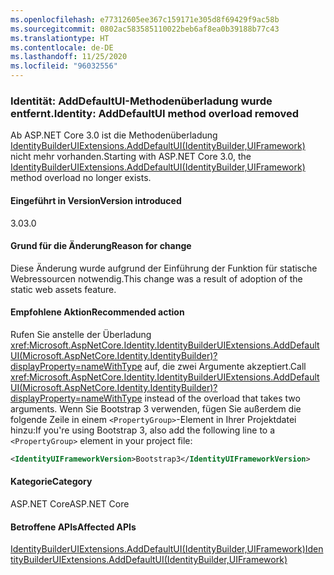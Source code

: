 ```yaml
---
ms.openlocfilehash: e77312605ee367c159171e305d8f69429f9ac58b
ms.sourcegitcommit: 0802ac583585110022beb6af8ea0b39188b77c43
ms.translationtype: HT
ms.contentlocale: de-DE
ms.lasthandoff: 11/25/2020
ms.locfileid: "96032556"
---
```

### <a name="identity-adddefaultui-method-overload-removed"></a><span data-ttu-id="f0e19-101">Identität: AddDefaultUI-Methodenüberladung wurde entfernt.</span><span class="sxs-lookup"><span data-stu-id="f0e19-101">Identity: AddDefaultUI method overload removed</span></span>

<span data-ttu-id="f0e19-102">Ab ASP.NET Core 3.0 ist die Methodenüberladung [IdentityBuilderUIExtensions.AddDefaultUI(IdentityBuilder,UIFramework)](/dotnet/api/microsoft.aspnetcore.identity.identitybuilderuiextensions.adddefaultui?view=aspnetcore-2.2#Microsoft_AspNetCore_Identity_IdentityBuilderUIExtensions_AddDefaultUI_Microsoft_AspNetCore_Identity_IdentityBuilder_Microsoft_AspNetCore_Identity_UI_UIFramework_) nicht mehr vorhanden.</span><span class="sxs-lookup"><span data-stu-id="f0e19-102">Starting with ASP.NET Core 3.0, the [IdentityBuilderUIExtensions.AddDefaultUI(IdentityBuilder,UIFramework)](/dotnet/api/microsoft.aspnetcore.identity.identitybuilderuiextensions.adddefaultui?view=aspnetcore-2.2#Microsoft_AspNetCore_Identity_IdentityBuilderUIExtensions_AddDefaultUI_Microsoft_AspNetCore_Identity_IdentityBuilder_Microsoft_AspNetCore_Identity_UI_UIFramework_) method overload no longer exists.</span></span>

#### <a name="version-introduced"></a><span data-ttu-id="f0e19-103">Eingeführt in Version</span><span class="sxs-lookup"><span data-stu-id="f0e19-103">Version introduced</span></span>

<span data-ttu-id="f0e19-104">3.0</span><span class="sxs-lookup"><span data-stu-id="f0e19-104">3.0</span></span>

#### <a name="reason-for-change"></a><span data-ttu-id="f0e19-105">Grund für die Änderung</span><span class="sxs-lookup"><span data-stu-id="f0e19-105">Reason for change</span></span>

<span data-ttu-id="f0e19-106">Diese Änderung wurde aufgrund der Einführung der Funktion für statische Webressourcen notwendig.</span><span class="sxs-lookup"><span data-stu-id="f0e19-106">This change was a result of adoption of the static web assets feature.</span></span>

#### <a name="recommended-action"></a><span data-ttu-id="f0e19-107">Empfohlene Aktion</span><span class="sxs-lookup"><span data-stu-id="f0e19-107">Recommended action</span></span>

<span data-ttu-id="f0e19-108">Rufen Sie anstelle der Überladung <xref:Microsoft.AspNetCore.Identity.IdentityBuilderUIExtensions.AddDefaultUI(Microsoft.AspNetCore.Identity.IdentityBuilder)?displayProperty=nameWithType> auf, die zwei Argumente akzeptiert.</span><span class="sxs-lookup"><span data-stu-id="f0e19-108">Call <xref:Microsoft.AspNetCore.Identity.IdentityBuilderUIExtensions.AddDefaultUI(Microsoft.AspNetCore.Identity.IdentityBuilder)?displayProperty=nameWithType> instead of the overload that takes two arguments.</span></span> <span data-ttu-id="f0e19-109">Wenn Sie Bootstrap 3 verwenden, fügen Sie außerdem die folgende Zeile in einem `<PropertyGroup>`-Element in Ihrer Projektdatei hinzu:</span><span class="sxs-lookup"><span data-stu-id="f0e19-109">If you're using Bootstrap 3, also add the following line to a `<PropertyGroup>` element in your project file:</span></span>

```xml
<IdentityUIFrameworkVersion>Bootstrap3</IdentityUIFrameworkVersion>
```

#### <a name="category"></a><span data-ttu-id="f0e19-110">Kategorie</span><span class="sxs-lookup"><span data-stu-id="f0e19-110">Category</span></span>

<span data-ttu-id="f0e19-111">ASP.NET Core</span><span class="sxs-lookup"><span data-stu-id="f0e19-111">ASP.NET Core</span></span>

#### <a name="affected-apis"></a><span data-ttu-id="f0e19-112">Betroffene APIs</span><span class="sxs-lookup"><span data-stu-id="f0e19-112">Affected APIs</span></span>

[<span data-ttu-id="f0e19-113">IdentityBuilderUIExtensions.AddDefaultUI(IdentityBuilder,UIFramework)</span><span class="sxs-lookup"><span data-stu-id="f0e19-113">IdentityBuilderUIExtensions.AddDefaultUI(IdentityBuilder,UIFramework)</span></span>](/dotnet/api/microsoft.aspnetcore.identity.identitybuilderuiextensions.adddefaultui?view=aspnetcore-2.2#Microsoft_AspNetCore_Identity_IdentityBuilderUIExtensions_AddDefaultUI_Microsoft_AspNetCore_Identity_IdentityBuilder_Microsoft_AspNetCore_Identity_UI_UIFramework_)

<!--

#### Affected APIs

`M:Microsoft.AspNetCore.Identity.IdentityBuilderUIExtensions.AddDefaultUI(Microsoft.AspNetCore.Identity.IdentityBuilder,Microsoft.AspNetCore.Identity.UI.UIFramework)`

-->
